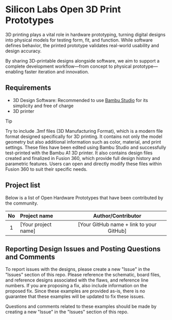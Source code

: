 # Silicon Labs Open 3D Print Prototypes #

3D printing plays a vital role in hardware prototyping, turning digital designs into physical models for testing form, fit, and function. While software defines behavior, the printed prototype validates real-world usability and design accuracy.

By sharing 3D-printable designs alongside software, we aim to support a complete development workflow—from concept to physical prototype—enabling faster iteration and innovation.

## Requirements ##

- 3D Design Software: Recommended to use [Bambu Studio](https://bambulab.com/en/download/studio) for its simplicity and free of charge
- 3D printer

> [!Tip]
> Try to include .3mf files (3D Manufacturing Format), which is a modern file format designed specifically for 3D printing. It contains not only the model geometry but also additional information such as color, material, and print settings. These files have been edited using Bambu Studio and successfully test-printed with the Bambu A1 3D printer. It also contains design files created and finalized in Fusion 360, which provide full design history and parametric features. Users can open and directly modify these files within Fusion 360 to suit their specific needs.

## Project list ##

Below is a list of Open Hardware Prototypes that have been contributed by the community.

| No | Project name | Author/Contributor |
|:--:|:-------------|:---------------:|
| 1  |[Your project name] | [Your GitHub name + link to your GitHub] |

## Reporting Design Issues and Posting Questions and Comments ##

To report issues with the designs, please create a new "Issue" in the "Issues" section of this repo. Please reference the schematic, board files, and reference designs associated with the flaws, and reference line numbers. If you are proposing a fix, also include information on the proposed fix. Since these examples are provided as-is, there is no guarantee that these examples will be updated to fix these issues.

Questions and comments related to these examples should be made by creating a new "Issue" in the "Issues" section of this repo.
